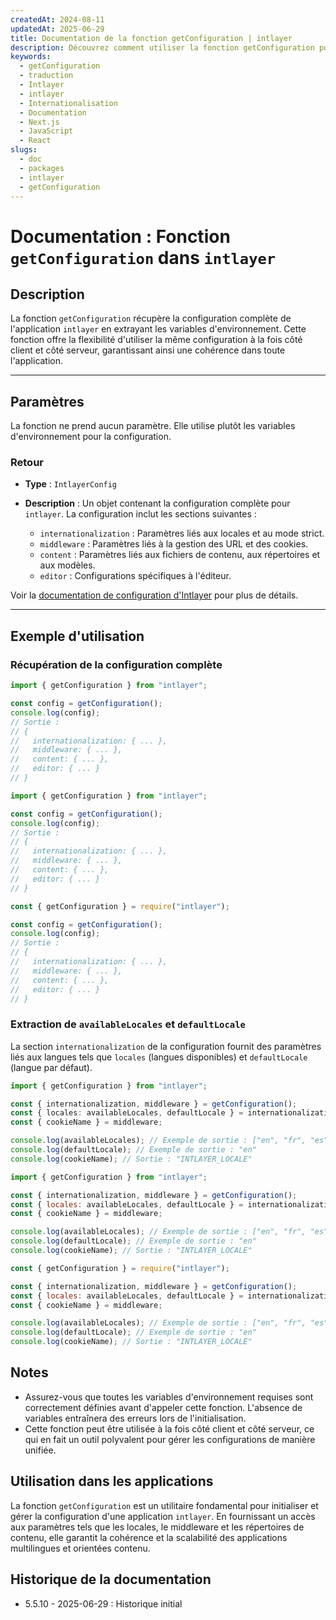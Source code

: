 ```yaml
---
createdAt: 2024-08-11
updatedAt: 2025-06-29
title: Documentation de la fonction getConfiguration | intlayer
description: Découvrez comment utiliser la fonction getConfiguration pour le package intlayer
keywords:
  - getConfiguration
  - traduction
  - Intlayer
  - intlayer
  - Internationalisation
  - Documentation
  - Next.js
  - JavaScript
  - React
slugs:
  - doc
  - packages
  - intlayer
  - getConfiguration
---
```


# Documentation : Fonction `getConfiguration` dans `intlayer`

## Description

La fonction `getConfiguration` récupère la configuration complète de l'application `intlayer` en extrayant les variables d'environnement. Cette fonction offre la flexibilité d'utiliser la même configuration à la fois côté client et côté serveur, garantissant ainsi une cohérence dans toute l'application.

---

## Paramètres

La fonction ne prend aucun paramètre. Elle utilise plutôt les variables d'environnement pour la configuration.

### Retour

- **Type** : `IntlayerConfig`
- **Description** : Un objet contenant la configuration complète pour `intlayer`. La configuration inclut les sections suivantes :

  - `internationalization` : Paramètres liés aux locales et au mode strict.
  - `middleware` : Paramètres liés à la gestion des URL et des cookies.
  - `content` : Paramètres liés aux fichiers de contenu, aux répertoires et aux modèles.
  - `editor` : Configurations spécifiques à l'éditeur.

Voir la [documentation de configuration d'Intlayer](https://github.com/aymericzip/intlayer/blob/main/docs/docs/fr/configuration.md) pour plus de détails.

---

## Exemple d'utilisation

### Récupération de la configuration complète

```typescript codeFormat="typescript"
import { getConfiguration } from "intlayer";

const config = getConfiguration();
console.log(config);
// Sortie :
// {
//   internationalization: { ... },
//   middleware: { ... },
//   content: { ... },
//   editor: { ... }
// }
```

```javascript codeFormat="esm"
import { getConfiguration } from "intlayer";

const config = getConfiguration();
console.log(config);
// Sortie :
// {
//   internationalization: { ... },
//   middleware: { ... },
//   content: { ... },
//   editor: { ... }
// }
```

```javascript codeFormat="commonjs"
const { getConfiguration } = require("intlayer");

const config = getConfiguration();
console.log(config);
// Sortie :
// {
//   internationalization: { ... },
//   middleware: { ... },
//   content: { ... },
//   editor: { ... }
// }
```

### Extraction de `availableLocales` et `defaultLocale`

La section `internationalization` de la configuration fournit des paramètres liés aux langues tels que `locales` (langues disponibles) et `defaultLocale` (langue par défaut).

```typescript codeFormat="typescript"
import { getConfiguration } from "intlayer";

const { internationalization, middleware } = getConfiguration();
const { locales: availableLocales, defaultLocale } = internationalization;
const { cookieName } = middleware;

console.log(availableLocales); // Exemple de sortie : ["en", "fr", "es"]
console.log(defaultLocale); // Exemple de sortie : "en"
console.log(cookieName); // Sortie : "INTLAYER_LOCALE"
```

```javascript codeFormat="esm"
import { getConfiguration } from "intlayer";

const { internationalization, middleware } = getConfiguration();
const { locales: availableLocales, defaultLocale } = internationalization;
const { cookieName } = middleware;

console.log(availableLocales); // Exemple de sortie : ["en", "fr", "es"]
console.log(defaultLocale); // Exemple de sortie : "en"
console.log(cookieName); // Sortie : "INTLAYER_LOCALE"
```

```javascript codeFormat="commonjs"
const { getConfiguration } = require("intlayer");

const { internationalization, middleware } = getConfiguration();
const { locales: availableLocales, defaultLocale } = internationalization;
const { cookieName } = middleware;

console.log(availableLocales); // Exemple de sortie : ["en", "fr", "es"]
console.log(defaultLocale); // Exemple de sortie : "en"
console.log(cookieName); // Sortie : "INTLAYER_LOCALE"
```

## Notes

- Assurez-vous que toutes les variables d'environnement requises sont correctement définies avant d'appeler cette fonction. L'absence de variables entraînera des erreurs lors de l'initialisation.
- Cette fonction peut être utilisée à la fois côté client et côté serveur, ce qui en fait un outil polyvalent pour gérer les configurations de manière unifiée.

## Utilisation dans les applications

La fonction `getConfiguration` est un utilitaire fondamental pour initialiser et gérer la configuration d'une application `intlayer`. En fournissant un accès aux paramètres tels que les locales, le middleware et les répertoires de contenu, elle garantit la cohérence et la scalabilité des applications multilingues et orientées contenu.

## Historique de la documentation

- 5.5.10 - 2025-06-29 : Historique initial

